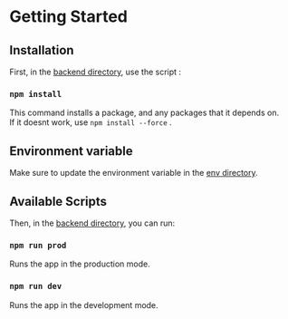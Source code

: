 # Getting Started

## Installation
First, in the [backend directory](./), use the script :

### `npm install`

This command installs a package, and any packages that it depends on.  
If it doesnt work, use `npm install --force` .

## Environment variable

Make sure to update the environment variable in the [env directory](./env/).

## Available Scripts

Then, in the [backend directory](./), you can run:

### `npm run prod`

Runs the app in the production mode.
### `npm run dev`

Runs the app in the development mode.

